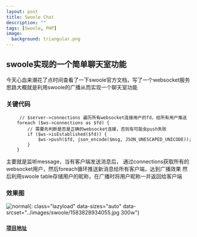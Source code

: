 ```yaml
---
layout: post
title: Swoole Chat
description: ""
tags: [Swoole, PHP]
image:
  background: triangular.png
---
```


## swoole实现的一个简单聊天室功能

今天心血来潮花了点时间查看了一下swoole官方文档，写了一个websocket服务
思路大概就是利用swoole的广播从而实现一个聊天室功能

### 关键代码

```
     // $server->connections 遍历所有websocket连接用户的fd，给所有用户推送
    foreach ($ws->connections as $fd) {
        // 需要先判断是否是正确的websocket连接，否则有可能会push失败
        if ($ws->isEstablished($fd)) {
            $ws->push($fd, json_encode($msg, JSON_UNESCAPED_UNICODE));
        }
    }
```

主要就是监听message，当有客户端发送消息后，
通过connections获取所有的websocket用户，然后foreach循环推送新消息给所有客户端，达到广播效果
然后利用swoole table存储用户的昵称，在广播时将用户昵称一并返回给客户端

### 效果图
![normal](){: class="lazyload" data-sizes="auto" data-srcset="../images/swoole/1583828934055.jpg 300w"}

### <a href="https://github.com/jyiL/swoole-chat" target="view_window">`项目地址`</a>